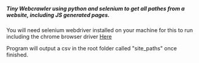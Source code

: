 ##### Tiny Webcrawler using python and selenium to get all pathes from a website, including JS generated pages.

You will need selenium webdriver installed on your machine for this to run including the chrome browser driver [Here](https://selenium-python.readthedocs.io/installation.html)

Program will output a csv in the root folder called "site_paths" once finished.

